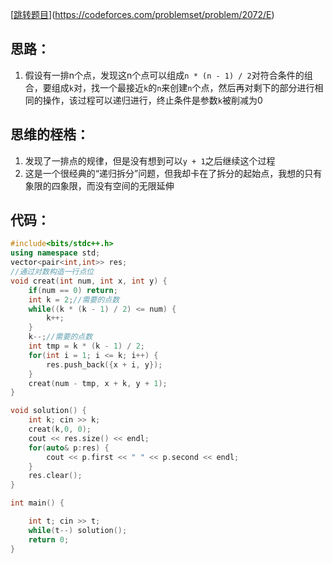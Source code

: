 [[跳转题目](https://codeforces.com/problemset/problem/2072/E)](https://codeforces.com/problemset/problem/2072/E)

## 思路：

1. 假设有一排n个点，发现这n个点可以组成`n * (n - 1) / 2`对符合条件的组合，要组成`k`对，找一个最接近`k`的`n`来创建`n`个点，然后再对剩下的部分进行相同的操作，该过程可以递归进行，终止条件是参数`k`被削减为0

## 思维的桎梏：

1. 发现了一排点的规律，但是没有想到可以`y + 1`之后继续这个过程
2. 这是一个很经典的“递归拆分”问题，但我却卡在了拆分的起始点，我想的只有象限的四象限，而没有空间的无限延伸

## 代码：

```cpp
#include<bits/stdc++.h>
using namespace std;
vector<pair<int,int>> res;
//通过对数构造一行点位
void creat(int num, int x, int y) {
    if(num == 0) return;
    int k = 2;//需要的点数
    while((k * (k - 1) / 2) <= num) {
        k++;
    }
    k--;//需要的点数
    int tmp = k * (k - 1) / 2;
    for(int i = 1; i <= k; i++) {
        res.push_back({x + i, y});
    }
    creat(num - tmp, x + k, y + 1);
}

void solution() {
    int k; cin >> k;
    creat(k,0, 0);
    cout << res.size() << endl;
    for(auto& p:res) {
        cout << p.first << " " << p.second << endl;
    }
    res.clear();
}

int main() {

    int t; cin >> t;
    while(t--) solution();
    return 0;
}
```
